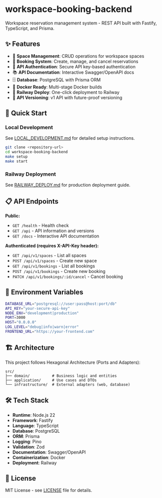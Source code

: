 # workspace-booking-backend

Workspace reservation management system - REST API built with Fastify, TypeScript, and Prisma.

## ✨ Features

- 🏢 **Space Management**: CRUD operations for workspace spaces
- 📅 **Booking System**: Create, manage, and cancel reservations
- 🔐 **API Authentication**: Secure API key-based authentication
- 📚 **API Documentation**: Interactive Swagger/OpenAPI docs
- 🗄️ **Database**: PostgreSQL with Prisma ORM
- 🐳 **Docker Ready**: Multi-stage Docker builds
- 🚀 **Railway Deploy**: One-click deployment to Railway
- 🔄 **API Versioning**: v1 API with future-proof versioning

## 🚀 Quick Start

### Local Development

See [LOCAL_DEVELOPMENT.md](./LOCAL_DEVELOPMENT.md) for detailed setup instructions.

```bash
git clone <repository-url>
cd workspace-booking-backend
make setup
make start
```

### Railway Deployment

See [RAILWAY_DEPLOY.md](./RAILWAY_DEPLOY.md) for production deployment guide.

## 📋 API Endpoints

**Public:**

- `GET /health` - Health check
- `GET /api` - API information and versions
- `GET /docs` - Interactive API documentation

**Authenticated (requires X-API-Key header):**

- `GET /api/v1/spaces` - List all spaces
- `POST /api/v1/spaces` - Create new space
- `GET /api/v1/bookings` - List all bookings
- `POST /api/v1/bookings` - Create new booking
- `PATCH /api/v1/bookings/:id/cancel` - Cancel booking

## 🔧 Environment Variables

```bash
DATABASE_URL="postgresql://user:pass@host:port/db"
API_KEY="your-secure-api-key"
NODE_ENV="development|production"
PORT=3000
HOST="0.0.0.0"
LOG_LEVEL="debug|info|warn|error"
FRONTEND_URL="https://your-frontend.com"
```

## 🏗️ Architecture

This project follows Hexagonal Architecture (Ports and Adapters):

```
src/
├── domain/          # Business logic and entities
├── application/     # Use cases and DTOs
└── infrastructure/  # External adapters (web, database)
```

## 🛠️ Tech Stack

- **Runtime**: Node.js 22
- **Framework**: Fastify
- **Language**: TypeScript
- **Database**: PostgreSQL
- **ORM**: Prisma
- **Logging**: Pino
- **Validation**: Zod
- **Documentation**: Swagger/OpenAPI
- **Containerization**: Docker
- **Deployment**: Railway

## 📜 License

MIT License - see [LICENSE](./LICENSE) file for details.
